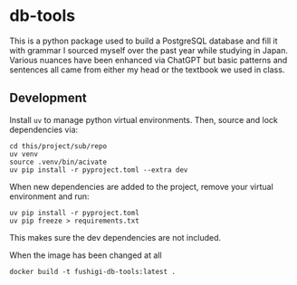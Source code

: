 # db-tools

This is a python package used to build a PostgreSQL database and fill it with grammar I sourced myself
over the past year while studying in Japan. Various nuances have been enhanced via ChatGPT but basic patterns and
sentences all came from either my head or the textbook we used in class.

## Development

Install `uv` to manage python virtual environments. Then, source and lock dependencies via:

```shell
cd this/project/sub/repo
uv venv
source .venv/bin/acivate
uv pip install -r pyproject.toml --extra dev
```

When new dependencies are added to the project, remove your virtual environment and run:

```shell
uv pip install -r pyproject.toml
uv pip freeze > requirements.txt
```

This makes sure the dev dependencies are not included.

When the image has been changed at all

```shell
docker build -t fushigi-db-tools:latest .
```
